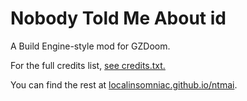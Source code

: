 # Nobody Told Me About id
A Build Engine-style mod for GZDoom.

For the full credits list, [see credits.txt.](https://github.com/LocalInsomniac/NTMAi/blob/master/credits.txt)

You can find the rest at [localinsomniac.github.io/ntmai](https://localinsomniac.github.io/ntmai).
